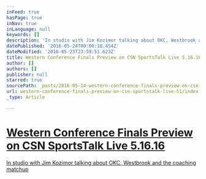 ```yaml
---
inFeed: true
hasPage: true
inNav: true
inLanguage: null
keywords: []
description: 'In studio with Jim Kozimor talking about OKC, Westbrook and the coaching matchup'
datePublished: '2016-05-24T00:00:18.454Z'
dateModified: '2016-05-23T23:59:51.623Z'
title: Western Conference Finals Preview on CSN SportsTalk Live 5.16.16
author: []
authors: []
publisher: null
starred: true
sourcePath: _posts/2016-05-24-western-conference-finals-preview-on-csn-sportstalk-live-51.md
url: western-conference-finals-preview-on-csn-sportstalk-live-51/index.html
_type: Article

---
```

# [Western Conference Finals Preview on CSN SportsTalk Live 5.16.16][0]

[In studio with Jim Kozimor talking about OKC, Westbrook and the coaching matchup][0]

[0]: https://youtu.be/ShhUdTs-p8o